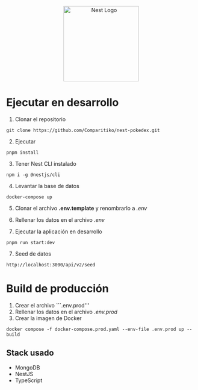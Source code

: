 <p align="center">
  <a href="http://nestjs.com/" target="blank"><img src="https://nestjs.com/img/logo-small.svg" width="200" alt="Nest Logo" /></a>
</p>

# Ejecutar en desarrollo

1. Clonar el repositorio

```
git clone https://github.com/Comparitiko/nest-pokedex.git
```

2. Ejecutar

```
pnpm install
```

3. Tener Nest CLI instalado

```
npm i -g @nestjs/cli
```

4. Levantar la base de datos

```
docker-compose up
```

5. Clonar el archivo **.env.template** y renombrarlo a _.env_

6. Rellenar los datos en el archivo _.env_

7. Ejecutar la aplicación en desarrollo

```
pnpm run start:dev
```

7. Seed de datos

```
http://localhost:3000/api/v2/seed
```

# Build de producción

1. Crear el archivo ```.env.prod'''
2. Rellenar los datos en el archivo _.env.prod_
3. Crear la imagen de Docker

```
docker compose -f docker-compose.prod.yaml --env-file .env.prod up --build
```

## Stack usado

- MongoDB
- NestJS
- TypeScript

